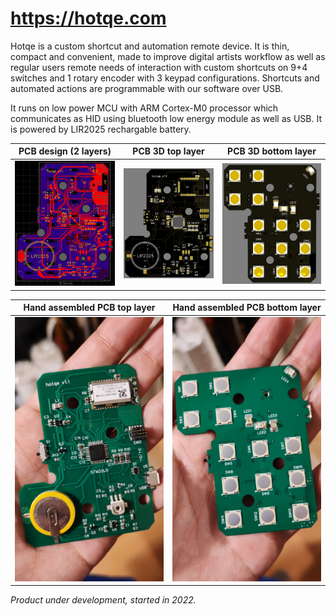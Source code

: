 # https://hotqe.com
Hotqe is a custom shortcut and automation remote device. It is thin, compact and convenient, made to improve digital artists workflow as well as regular users remote needs of interaction with custom shortcuts on 9+4 switches and 1 rotary encoder with 3 keypad configurations. Shortcuts and automated actions are programmable with our software over USB.

It runs on low power MCU with ARM Cortex-M0 processor which communicates as HID using bluetooth low energy module as well as USB. It is powered by LIR2025 rechargable battery.

PCB design (2 layers) | PCB 3D top layer | PCB 3D bottom layer
:-------------------------:|:-------------------------:|:-------------------------:
![](hware_imgs/2layer_pcb.png) | ![](hware_imgs/3d_pcb_1.png) | ![](hware_imgs/3d_pcb_2.png)

Hand assembled PCB top layer | Hand assembled PCB bottom layer
:-------------------------:|:-------------------------:
![](hware_imgs/hand_assembled_pcb_1.jpg) | ![](hware_imgs/hand_assembled_pcb_2.jpg)

*Product under development, started in 2022.*
